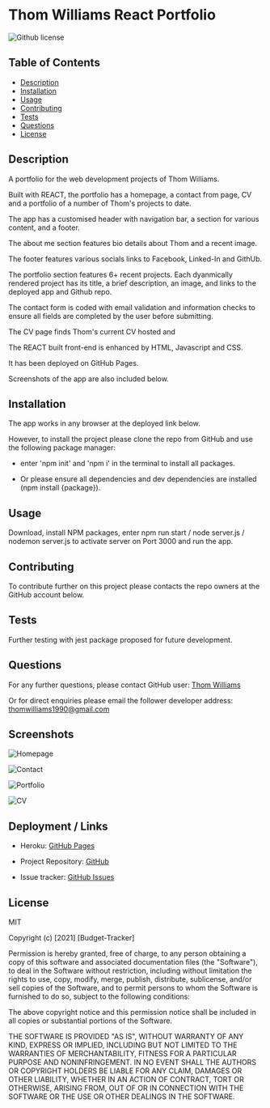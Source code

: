 # Thom Williams React Portfolio

![Github license](https://img.shields.io/badge/license-MIT-blue.svg)

## Table of Contents

- [Description](#description)
- [Installation](#installation)
- [Usage](#usage)
- [Contributing](#contributing)
- [Tests](#tests)
- [Questions](#questions)
- [License](#license)

## Description

A portfolio for the web development projects of Thom Williams. 

Built with REACT, the portfolio has a homepage, a contact from page, CV and a portfolio of a number of Thom's projects to date. 

The app has a customised header with navigation bar, a section for various content, and a footer.

The about me section features bio details about Thom and a recent image. 

The footer features various socials links to Facebook, Linked-In and GithUb. 

The portfolio section features 6+ recent projects. Each dyanmically rendered project has its title, a brief description, an image, and links to the deployed app and Github repo.

The contact form is coded with email validation and information checks to ensure all fields are completed by the user before submitting. 

The CV page finds Thom's current CV hosted and 

The REACT built front-end is enhanced by HTML, Javascript and CSS. 

It has been deployed on GitHub Pages.

Screenshots of the app are also included below.


## Installation

The app works in any browser at the deployed link below.

However, to install the project please clone the repo from GitHub and use the following package manager:

- enter 'npm init' and 'npm i' in the terminal to install all packages.

- Or please ensure all dependencies and dev dependencies are installed (npm install {package}).

## Usage

Download, install NPM packages, enter npm run start / node server.js / nodemon server.js to activate server on Port 3000 and run the app.


## Contributing

To contribute further on this project please contacts the repo owners at the GitHub account below. 

## Tests

Further testing with jest package proposed for future development.

## Questions

For any further questions, please contact GitHub user:
[Thom Williams](https://www.github.com/ThomWilliams/)

Or for direct enquiries please email the follower developer address:
thomwilliams1990@gmail.com

## Screenshots

![Homepage](src/components/images/About-Me.png)

![Contact](src/components/images/contact.png)

![Portfolio](src/components/images/portfolio.png)

![CV](src/components/images/cv.png)

## Deployment / Links

- Heroku: [GitHub Pages](https://thomwilliamsportfolio.herokuapp.com/)

- Project Repository: [GitHub](https://github.com/ThomWilliams/react-portfolio-tew)

- Issue tracker: [GitHub Issues](https://github.com/ThomWilliams/react-portfolio-tew/issues)

## License

MIT

Copyright (c) [2021] [Budget-Tracker]

Permission is hereby granted, free of charge, to any person obtaining a copy
of this software and associated documentation files (the "Software"), to deal
in the Software without restriction, including without limitation the rights
to use, copy, modify, merge, publish, distribute, sublicense, and/or sell
copies of the Software, and to permit persons to whom the Software is
furnished to do so, subject to the following conditions:

The above copyright notice and this permission notice shall be included in all
copies or substantial portions of the Software.

THE SOFTWARE IS PROVIDED "AS IS", WITHOUT WARRANTY OF ANY KIND, EXPRESS OR
IMPLIED, INCLUDING BUT NOT LIMITED TO THE WARRANTIES OF MERCHANTABILITY,
FITNESS FOR A PARTICULAR PURPOSE AND NONINFRINGEMENT. IN NO EVENT SHALL THE
AUTHORS OR COPYRIGHT HOLDERS BE LIABLE FOR ANY CLAIM, DAMAGES OR OTHER
LIABILITY, WHETHER IN AN ACTION OF CONTRACT, TORT OR OTHERWISE, ARISING FROM,
OUT OF OR IN CONNECTION WITH THE SOFTWARE OR THE USE OR OTHER DEALINGS IN THE
SOFTWARE.
